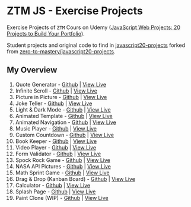 # ZTM JS - Exercise Projects

Exercise Projects of `ZTM` Cours on Udemy ([JavaScript Web Projects: 20 Projects to Build Your Portfolio](https://www.udemy.com/course/javascript-web-projects-to-build-your-portfolio-resume)). 

Student projects and original code to find in [javascript20-projects](https://github.com/buzzcosm/javascript20-projects) forked from [zero-to-mastery/javascript20-projects](https://github.com/zero-to-mastery/javascript20-projects).

## My Overview

1. Quote Generator - [Github](https://github.com/buzzcosm/quote-generator-vanilla-js-app) | [View Live](https://buzzcosm.github.io/quote-generator-vanilla-js-app/)
2. Infinite Scroll - [Github](https://github.com/buzzcosm/infinite-scroll-vanilla-js-app) | [View Live](https://buzzcosm.github.io/infinite-scroll-vanilla-js-app/)
3. Picture in Picture - [Github](https://github.com/buzzcosm/picture-in-picture-vanilla-js-app) | [View Live](https://buzzcosm.github.io/picture-in-picture-vanilla-js-app/)
4. Joke Teller - [Github](https://github.com/buzzcosm/joke-teller-vanilla-js-app) | [View Live](https://buzzcosm.github.io/joke-teller-vanilla-js-app/)
5. Light & Dark Mode - [Github](https://github.com/buzzcosm/light-dark-mode-vanilla-js-app) | [View Live](https://buzzcosm.github.io/light-dark-mode-vanilla-js-app/)
6. Animated Template - [Github](https://github.com/buzzcosm/animated-template) | [View Live](https://buzzcosm.github.io/animated-template/)
7. Animated Navigation - [Github](https://github.com/buzzcosm/animated-navigation-vanilla-js-app) | [View Live](https://buzzcosm.github.io/animated-navigation-vanilla-js-app/)
8. Music Player - [Github](https://github.com/buzzcosm/music-player-vanilla-js-app) | [View Live](https://buzzcosm.github.io/music-player-vanilla-js-app/)
9. Custom Countdown - [Github](https://github.com/buzzcosm/custom-countdown-vanilla-js-app) | [View Live](https://buzzcosm.github.io/custom-countdown-vanilla-js-app/)
10. Book Keeper - [Github](https://github.com/buzzcosm/book-keeper-vanilla-js-app) | [View Live](https://buzzcosm.github.io/book-keeper-vanilla-js-app/)
11. Video Player - [Github](https://github.com/buzzcosm/custom-video-player-vanilla-js-app) | [View Live](https://buzzcosm.github.io/custom-video-player-vanilla-js-app/)
12. Form Validator - [Github](https://github.com/buzzcosm/form-validator-vanilla-js-app) | [View Live](https://buzzcosm.github.io/form-validator-vanilla-js-app/)
13. Spock Rock Game - [Github](https://github.com/buzzcosm/spock-rock-game-vanilla-js-app) | [View Live](https://buzzcosm.github.io/spock-rock-game-vanilla-js-app/)
14. NASA API Pictures - [Github](https://github.com/buzzcosm/nasa-api-pictures-vanilla-js-app) | [View Live](https://buzzcosm.github.io/nasa-api-pictures-vanilla-js-app/)
15. Math Sprint Game - [Github](https://github.com/buzzcosm/math-sprint-game-vanilla-js-app) | [View Live](https://buzzcosm.github.io/math-sprint-game-vanilla-js-app/)
16. Drag & Drop (Kanban Board) - [Github](https://github.com/buzzcosm/drag-and-drop-vanilla-js-app) | [View Live](https://buzzcosm.github.io/drag-and-drop-vanilla-js-app/)
17. Calculator - [Github](https://github.com/buzzcosm/calculator-vanilla-js-app) | [View Live](https://buzzcosm.github.io/calculator-vanilla-js-app/)
18. Splash Page - [Github](https://github.com/buzzcosm/splash-page-vanilla-js-app) | [View Live](https://buzzcosm.github.io/splash-page-vanilla-js-app/)
19. Paint Clone (WIP) - [Github](https://github.com/buzzcosm/paint-clone-vanilla-js-app) | [View Live](https://buzzcosm.github.io/paint-clone-vanilla-js-app/)
